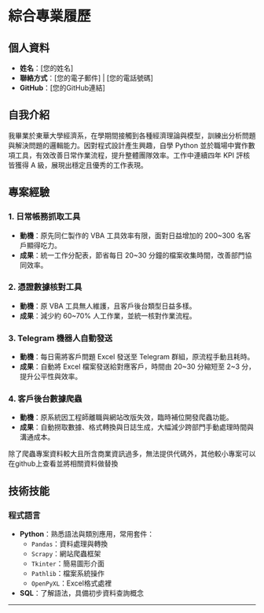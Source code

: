 # 綜合專業履歷

## 個人資料
- **姓名**：[您的姓名]
- **聯絡方式**：[您的電子郵件] | [您的電話號碼]
- **GitHub**：[您的GitHub連結]

## 自我介紹
我畢業於東華大學經濟系，在學期間接觸到各種經濟理論與模型，訓練出分析問題與解決問題的邏輯能力。因對程式設計產生興趣，自學 Python 並於職場中實作數項工具，有效改善日常作業流程，提升整體團隊效率。工作中連續四年 KPI 評核皆獲得 A 級，展現出穩定且優秀的工作表現。

## 專案經驗

### 1. 日常帳務抓取工具
- **動機**：原先同仁製作的 VBA 工具效率有限，面對日益增加的 200~300 名客戶顯得吃力。
- **成果**：統一工作分配表，節省每日 20~30 分鐘的檔案收集時間，改善部門協同效率。

### 2. 憑證數據核對工具
- **動機**：原 VBA 工具無人維護，且客戶後台類型日益多樣。
- **成果**：減少約 60~70% 人工作業，並統一核對作業流程。

### 3. Telegram 機器人自動發送
- **動機**：每日需將客戶問題 Excel 發送至 Telegram 群組，原流程手動且耗時。
- **成果**：自動將 Excel 檔案發送給對應客戶，時間由 20~30 分縮短至 2~3 分，提升公平性與效率。

### 4. 客戶後台數據爬蟲
- **動機**：原系統因工程師離職與網站改版失效，臨時補位開發爬蟲功能。
- **成果**：自動撈取數據、格式轉換與日誌生成，大幅減少跨部門手動處理時間與溝通成本。

除了爬蟲專案資料較大且所含商業資訊過多，無法提供代碼外，其他較小專案可以在github上查看並將相關資料做替換

## 技術技能

### 程式語言
- **Python**：熟悉語法與類別應用，常用套件：
  - `Pandas`：資料處理與轉換
  - `Scrapy`：網站爬蟲框架
  - `Tkinter`：簡易圖形介面
  - `Pathlib`：檔案系統操作
  - `OpenPyXL`：Excel格式處裡
- **SQL**：了解語法，具備初步資料查詢概念

---

